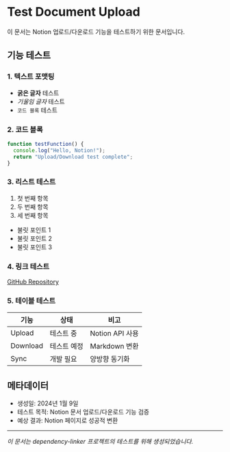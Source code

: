 # Test Document Upload

이 문서는 Notion 업로드/다운로드 기능을 테스트하기 위한 문서입니다.

## 기능 테스트

### 1. 텍스트 포맷팅
- **굵은 글자** 테스트
- *기울임 글자* 테스트  
- `코드 블록` 테스트

### 2. 코드 블록
```typescript
function testFunction() {
  console.log("Hello, Notion!");
  return "Upload/Download test complete";
}
```

### 3. 리스트 테스트
1. 첫 번째 항목
2. 두 번째 항목
3. 세 번째 항목

- 불릿 포인트 1
- 불릿 포인트 2
- 불릿 포인트 3

### 4. 링크 테스트
[GitHub Repository](https://github.com/mineclover/dependency-linker)

### 5. 테이블 테스트
| 기능 | 상태 | 비고 |
|------|------|------|
| Upload | 테스트 중 | Notion API 사용 |
| Download | 테스트 예정 | Markdown 변환 |
| Sync | 개발 필요 | 양방향 동기화 |

## 메타데이터
- 생성일: 2024년 1월 9일
- 테스트 목적: Notion 문서 업로드/다운로드 기능 검증
- 예상 결과: Notion 페이지로 성공적 변환

---
*이 문서는 dependency-linker 프로젝트의 테스트를 위해 생성되었습니다.*
